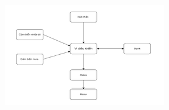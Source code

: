 <img width="436" height="276" alt="image" src="https://github.com/hoang26724/Canopy_system/blob/b9b08d5c276060e2941e87f79324586227b826af/Canopy_system.png" />
